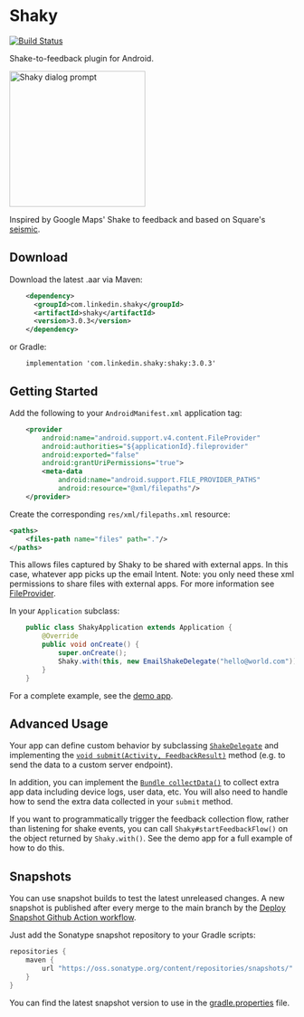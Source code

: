 # Shaky
[![Build Status](https://img.shields.io/github/workflow/status/linkedin/shaky-android/Merge%20checks)](https://img.shields.io/github/workflow/status/linkedin/shaky-android/Merge%20checks)

Shake-to-feedback plugin for Android.

<img src="./screenshot.png" width="240" height="240" alt="Shaky dialog prompt">

Inspired by Google Maps' Shake to feedback and based on Square's
[seismic](https://github.com/square/seismic).

## Download

Download the latest .aar via Maven:
```xml
	<dependency>
	  <groupId>com.linkedin.shaky</groupId>
	  <artifactId>shaky</artifactId>
	  <version>3.0.3</version>
	</dependency>
```

or Gradle:
```
	implementation 'com.linkedin.shaky:shaky:3.0.3'
```

## Getting Started

Add the following to your `AndroidManifest.xml` application tag:

```xml
    <provider
        android:name="android.support.v4.content.FileProvider"
        android:authorities="${applicationId}.fileprovider"
        android:exported="false"
        android:grantUriPermissions="true">
        <meta-data
            android:name="android.support.FILE_PROVIDER_PATHS"
            android:resource="@xml/filepaths"/>
    </provider>
```

Create the corresponding `res/xml/filepaths.xml` resource:

```xml
<paths>
    <files-path name="files" path="."/>
</paths>
```
This allows files captured by Shaky to be shared with external apps. In this case, whatever app
picks up the email Intent. Note: you only need these xml permissions to share files with external apps. For more information see
[FileProvider](https://developer.android.com/reference/android/support/v4/content/FileProvider.html).

In your `Application` subclass:

```java
    public class ShakyApplication extends Application {
        @Override
        public void onCreate() {
            super.onCreate();
            Shaky.with(this, new EmailShakeDelegate("hello@world.com"));
        }
    }
```

For a complete example, see the [demo app](shaky-sample/src/main).

## Advanced Usage

Your app can define custom behavior by subclassing
[`ShakeDelegate`](shaky/src/main/java/com/linkedin/android/shaky/ShakeDelegate.java)
and implementing the
[`void submit(Activity, FeedbackResult)`](shaky/src/main/java/com/linkedin/android/shaky/ShakeDelegate.java#L49)
method (e.g. to send the data to a custom server endpoint).


In addition, you can implement the
[`Bundle collectData()`](shaky/src/main/java/com/linkedin/android/shaky/ShakeDelegate.java#L42)
to collect extra app data including device logs, user data, etc. You will also need to handle how to send the extra data collected in your `submit` method.

If you want to programmatically trigger the feedback collection flow, rather than listening for shake events, you can call `Shaky#startFeedbackFlow()` on the
object returned by `Shaky.with()`. See the demo app for a full example of how to do this.

## Snapshots

You can use snapshot builds to test the latest unreleased changes. A new snapshot is published
after every merge to the main branch by the [Deploy Snapshot Github Action workflow](.github/workflows/deploy-snapshot.yml).

Just add the Sonatype snapshot repository to your Gradle scripts:
```gradle
repositories {
    maven {
        url "https://oss.sonatype.org/content/repositories/snapshots/"
    }
}
```

You can find the latest snapshot version to use in the [gradle.properties](gradle.properties) file.
